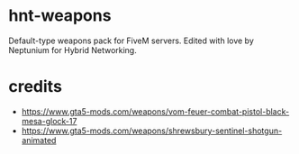 # hnt-weapons
Default-type weapons pack for FiveM servers. Edited with love by Neptunium for Hybrid Networking.

# credits
- https://www.gta5-mods.com/weapons/vom-feuer-combat-pistol-black-mesa-glock-17
- https://www.gta5-mods.com/weapons/shrewsbury-sentinel-shotgun-animated
